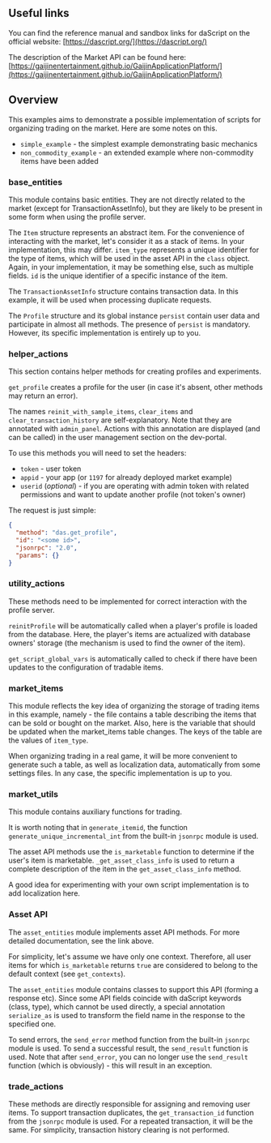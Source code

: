 ## Useful links

You can find the reference manual and sandbox links for daScript on the official website: [https://dascript.org/](https://dascript.org/)

The description of the Market API can be found here: [https://gaijinentertainment.github.io/GaijinApplicationPlatform/](https://gaijinentertainment.github.io/GaijinApplicationPlatform/)

## Overview

This examples aims to demonstrate a possible implementation of scripts for organizing trading on the market. Here are some notes on this.
- `simple_example` - the simplest example demonstrating basic mechanics
- `non_commodity_example` - an extended example where non-commodity items have been added

### base_entities

This module contains basic entities. They are not directly related to the market (except for TransactionAssetInfo), but they are likely to be present in some form when using the profile server.

The `Item` structure represents an abstract item. For the convenience of interacting with the market, let's consider it as a stack of items. In your implementation, this may differ. `item_type` represents a unique identifier for the type of items, which will be used in the asset API in the `class` object. Again, in your implementation, it may be something else, such as multiple fields. `id` is the unique identifier of a specific instance of the item.

The `TransactionAssetInfo` structure contains transaction data. In this example, it will be used when processing duplicate requests.

The `Profile` structure and its global instance `persist` contain user data and participate in almost all methods. The presence of `persist` is mandatory. However, its specific implementation is entirely up to you.

### helper_actions

This section contains helper methods for creating profiles and experiments.

`get_profile` creates a profile for the user (in case it's absent, other methods may return an error).

The names `reinit_with_sample_items`, `clear_items` and `clear_transaction_history` are self-explanatory.
Note that they are annotated with `admin_panel`. Actions with this annotation are displayed (and can be called) in the user management section on the dev-portal.

To use this methods you will need to set the headers:

- `token` - user token
- `appid` - your app (or `1197` for already deployed market example)
- `userid` (_optional_) - if you are operating with admin token with related permissions and want to update another profile (not token's owner)

The request is just simple:

```json
{
  "method": "das.get_profile",
  "id": "<some id>",
  "jsonrpc": "2.0",
  "params": {}
}
```

### utility_actions

These methods need to be implemented for correct interaction with the profile server.

`reinitProfile` will be automatically called when a player's profile is loaded from the database. Here, the player's items are actualized with database owners' storage (the mechanism is used to find the owner of the item).

`get_script_global_vars` is automatically called to check if there have been updates to the configuration of tradable items.

### market_items

This module reflects the key idea of organizing the storage of trading items in this example, namely - the file contains a table describing the items that can be sold or bought on the market. Also, here is the variable that should be updated when the market_items table changes. The keys of the table are the values of `item_type`.

When organizing trading in a real game, it will be more convenient to generate such a table, as well as localization data, automatically from some settings files. In any case, the specific implementation is up to you.

### market_utils

This module contains auxiliary functions for trading.

It is worth noting that in `generate_itemid`, the function `generate_unique_incremental_int` from the built-in `jsonrpc` module is used.

The asset API methods use the `is_marketable` function to determine if the user's item is marketable. `_get_asset_class_info` is used to return a complete description of the item in the `get_asset_class_info` method.

A good idea for experimenting with your own script implementation is to add localization here.

### Asset API

The `asset_entities` module implements asset API methods. For more detailed documentation, see the link above.

For simplicity, let's assume we have only one context. Therefore, all user items for which `is_marketable` returns `true` are considered to belong to the default context (see `get_contexts`).

The `asset_entities` module contains classes to support this API (forming a response etc). Since some API fields coincide with daScript keywords (class, type), which cannot be used directly, a special annotation `serialize_as` is used to transform the field name in the response to the specified one.

To send errors, the `send_error` method function from the built-in `jsonrpc` module is used. To send a successful result, the `send_result` function is used. Note that after `send_error`, you can no longer use the `send_result` function (which is obviously) - this will result in an exception.

### trade_actions

These methods are directly responsible for assigning and removing user items. To support transaction duplicates, the `get_transaction_id` function from the `jsonrpc` module is used. For a repeated transaction, it will be the same. For simplicity, transaction history clearing is not performed.
